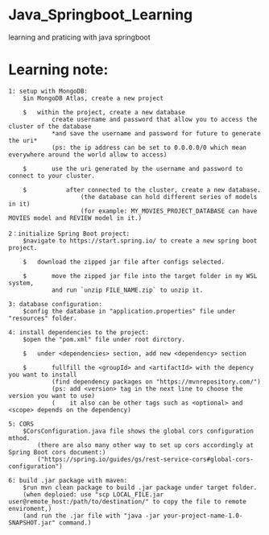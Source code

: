 # Java_Springboot_Learning

learning and praticing with java springboot

# Learning note:

    1: setup with MongoDB:
        $in MongoDB Atlas, create a new project

        $   within the project, create a new database
                create username and password that allow you to access the cluster of the database
                *and save the username and password for future to generate the uri*
                (ps: the ip address can be set to 0.0.0.0/0 which mean everywhere around the world allow to access)

        $       use the uri generated by the username and password to connect to your cluster.

        $           after connected to the cluster, create a new database.
                        (the database can hold different series of models in it)
                        (for example: MY_MOVIES_PROJECT_DATABASE can have MOVIES model and REVIEW model in it.)

    2：initialize Spring Boot project:
        $navigate to https://start.spring.io/ to create a new spring boot project.

        $   download the zipped jar file after configs selected.

        $       move the zipped jar file into the target folder in my WSL system,
                and run `unzip FILE_NAME.zip` to unzip it.

    3: database configuration:
        $config the database in "application.properties" file under "resources" folder.

    4: install dependencies to the project:
        $open the "pom.xml" file under root dirctory.

        $   under <dependencies> section, add new <dependency> section

        $       fullfill the <groupId> and <artifactId> with the depency you want to install
                (find dependency packages on "https://mvnrepository.com/")
                (ps: add <version> tag in the next line to choose the version you want to use)
                (    it also can be other tags such as <optional> and <scope> depends on the dependency)

    5: CORS
        $CorsConfiguration.java file shows the global cors configuration mthod.
            (there are also many other way to set up cors accordingly at Spring Boot cors document:)
            ("https://spring.io/guides/gs/rest-service-cors#global-cors-configuration")

    6: build .jar package with maven:
        $run mvn clean package to build .jar package under target folder.
        (when deploied: use "scp LOCAL_FILE.jar user@remote_host:/path/to/destination/" to copy the file to remote enviroment,)
        (and run the .jar file with "java -jar your-project-name-1.0-SNAPSHOT.jar" command.)
